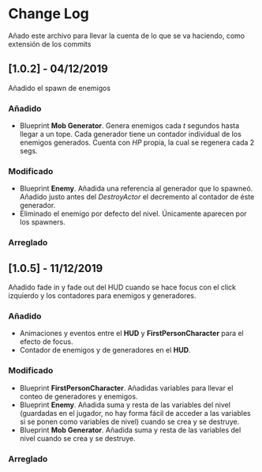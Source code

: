 
# Change Log

Añado este archivo para llevar la cuenta de lo que se va haciendo, como extensión de los commits
 
 
## [1.0.2] - 04/12/2019
  
Añadido el spawn de enemigos
 
### Añadido
 
 - Blueprint **Mob Generator**. Genera enemigos cada *t* segundos hasta llegar a un tope. Cada generador tiene un contador individual de los enemigos generados. Cuenta con *HP* propia, la cual se regenera cada 2 segs.
 
### Modificado
  
- Blueprint **Enemy**. Añadida una referencia al generador que lo spawneó. Añadido justo antes del *DestroyActor* el decremento al contador de éste generador.
- Eliminado el enemigo por defecto del nivel. Únicamente aparecen por los spawners.
 
### Arreglado
 
 
 ## [1.0.5] - 11/12/2019
  
Añadido fade in y fade out del HUD cuando se hace focus con el click izquierdo y los contadores para enemigos y generadores.
 
### Añadido
 
 - Animaciones y eventos entre el **HUD** y **FirstPersonCharacter** para el efecto de focus.
 - Contador de enemigos y de generadores en el **HUD**.
 
### Modificado
  
- Blueprint **FirstPersonCharacter**. Añadidas variables para llevar el conteo de generadores y enemigos.
- Blueprint **Enemy**. Añadida suma y resta de las variables del nivel (guardadas en el jugador, no hay forma fácil de acceder a las variables si se ponen como variables de nivel) cuando se crea y se destruye.
- Blueprint **Mob Generator**. Añadida suma y resta de las variables del nivel cuando se crea y se destruye.
 
### Arreglado
 